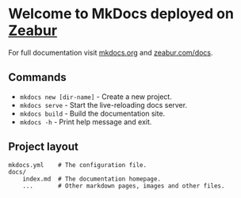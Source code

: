 # Welcome to MkDocs deployed on [Zeabur](https://zeabur.com)

For full documentation visit [mkdocs.org](https://www.mkdocs.org) and [zeabur.com/docs](https://zeabur.com/docs).

## Commands

- `mkdocs new [dir-name]` - Create a new project.
- `mkdocs serve` - Start the live-reloading docs server.
- `mkdocs build` - Build the documentation site.
- `mkdocs -h` - Print help message and exit.

## Project layout

    mkdocs.yml    # The configuration file.
    docs/
        index.md  # The documentation homepage.
        ...       # Other markdown pages, images and other files.

